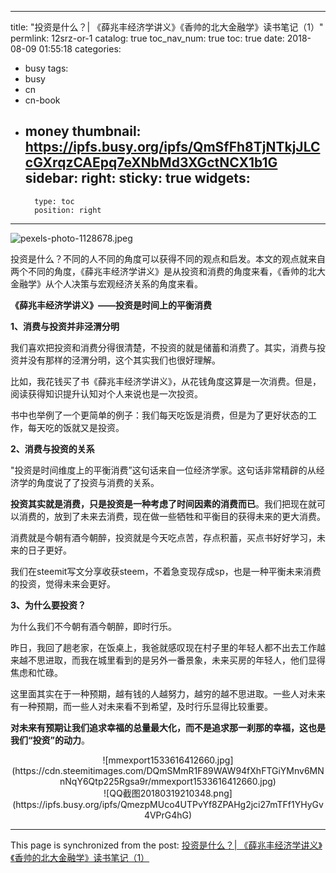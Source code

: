 
---
title: "投资是什么？| 《薛兆丰经济学讲义》《香帅的北大金融学》读书笔记（1）"
permlink: 12srz-or-1
catalog: true
toc_nav_num: true
toc: true
date: 2018-08-09 01:55:18
categories:
- busy
tags:
- busy
- cn
- cn-book
- money
thumbnail: https://ipfs.busy.org/ipfs/QmSfFh8TjNTkjJLCcGXrqzCAEpq7eXNbMd3XGctNCX1b1G
sidebar:
    right:
        sticky: true
widgets:
    -
        type: toc
        position: right
---


![pexels-photo-1128678.jpeg](https://ipfs.busy.org/ipfs/QmSfFh8TjNTkjJLCcGXrqzCAEpq7eXNbMd3XGctNCX1b1G)

投资是什么？不同的人不同的角度可以获得不同的观点和启发。本文的观点就来自两个不同的角度，《薛兆丰经济学讲义》是从投资和消费的角度来看，《香帅的北大金融学》从个人决策与宏观经济关系的角度来看。

**《薛兆丰经济学讲义》——投资是时间上的平衡消费**

**1、消费与投资并非泾渭分明**

我们喜欢把投资和消费分得很清楚，不投资的就是储蓄和消费了。其实，消费与投资并没有那样的泾渭分明，这个其实我们也很好理解。

比如，我花钱买了书《薛兆丰经济学讲义》，从花钱角度这算是一次消费。但是，阅读获得知识提升认知对个人来说也是一次投资。

书中也举例了一个更简单的例子：我们每天吃饭是消费，但是为了更好状态的工作，每天吃的饭就又是投资。

**2、消费与投资的关系**

"投资是时间维度上的平衡消费”这句话来自一位经济学家。这句话非常精辟的从经济学的角度说了了投资与消费的关系。

**投资其实就是消费，只是投资是一种考虑了时间因素的消费而已**。我们把现在就可以消费的，放到了未来去消费，现在做一些牺牲和平衡目的获得未来的更大消费。

消费就是今朝有酒今朝醉，投资就是今天吃点苦，存点积蓄，买点书好好学习，未来的日子更好。

我们在steemit写文分享收获steem，不着急变现存成sp，也是一种平衡未来消费的投资，觉得未来会更好。

**3、为什么要投资？**

为什么我们不今朝有酒今朝醉，即时行乐。

昨日，我回了趟老家，在饭桌上，我爸就感叹现在村子里的年轻人都不出去工作越来越不思进取，而我在城里看到的是另外一番景象，未来买房的年轻人，他们显得焦虑和忙碌。

这里面其实在于一种预期，越有钱的人越努力，越穷的越不思进取。一些人对未来有一种预期，而一些人对未来看不到希望，及时行乐显得比较重要。

**对未来有预期让我们追求幸福的总量最大化，而不是追求那一刹那的幸福，这也是我们“投资”的动力**。

<center>![mmexport1533616412660.jpg](https://cdn.steemitimages.com/DQmSMmR1F89WAW94fXhFTGiYMnv6MNnNqY6Qtp225Rgsa9r/mmexport1533616412660.jpg)</center>

<center>![QQ截图20180319210348.png](https://ipfs.busy.org/ipfs/QmezpMUco4UTPvYf8ZPAHg2jci27mTFf1YHyGv4VPrG4hG)</center>

- - -

This page is synchronized from the post: [投资是什么？| 《薛兆丰经济学讲义》《香帅的北大金融学》读书笔记（1）](https://steemit.com/@yellowbird/12srz-or-1)
